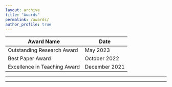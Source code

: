 ```yaml
---
layout: archive
title: "Awards"
permalink: /awards/
author_profile: true
---
```


| **Award Name**              | **Date**     |
|-----------------------------|--------------|
| Outstanding Research Award | May 2023     |
| Best Paper Award            | October 2022 |
| Excellence in Teaching Award| December 2021|
------


------

<!-- {% if author.googlescholar %}
  You can also find my articles on <u><a href="{{author.googlescholar}}">my Google Scholar profile</a>.</u>
{% endif %}

{% include base_path %}

{% for post in site.publications reversed %}
  {% include archive-single.html %}
{% endfor %} -->
